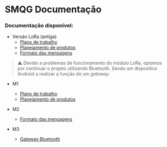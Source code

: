 # SMQG Documentação


### Documentação disponível:

- Versão LoRa (antiga)
    - [Plano de trabalho](primeira_versao_LORA/planejamento_de_prod.md)
    - [Planejamento de produtos](primeira_versao_LORA/planejamento_de_prod.md)
    - [Formato das mensagens](primeira_versao_LORA/formato_msg.md)


> ⚠️ Devido a problemas de funcionamento do módulo LoRa, optamos por continuar o projeto utilizando Bluetooth. Sendo um dispositivo Android a realizar a função de um *gateway*.


- M1
    - [Plano de trabalho](m1/pdt_sem_lora.md)
    - [Planejamento de produtos](m1/planejamento_de_prod.md)

- M2
    - [Formato das mensagens](m2/formato_msg.md)

- M3
    - [Gateway Bluetooth](m3/gateway.md)